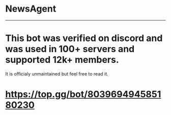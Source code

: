 # NewsAgent
---
# This bot was verified on discord and was used in 100+ servers and supported 12k+ members.
It is officialy unmaintained but feel free to read it.

# https://top.gg/bot/803969494585180230
